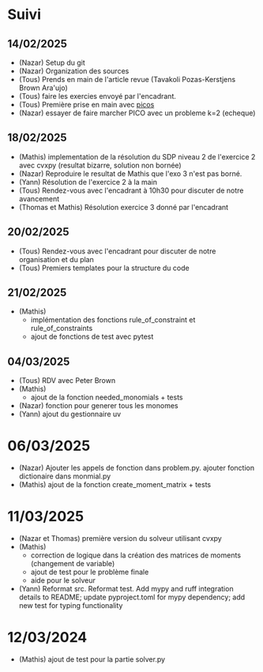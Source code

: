 # Suivi

## 14/02/2025

- (Nazar) Setup du git 
- (Nazar) Organization des sources
- (Tous) Prends en main de l'article revue (Tavakoli Pozas-Kerstjens Brown Ara\'ujo)
- (Tous) faire les exercies envoyé par l'encadrant.
- (Tous) Première prise en main avec [picos](https://picos-api.gitlab.io/picos/)
- (Nazar) essayer de faire marcher PICO avec un probleme k=2 (echeque)

## 18/02/2025
- (Mathis) implementation de la résolution du SDP niveau 2 de l'exercice 2 avec cvxpy (resultat bizarre, solution non bornée)
- (Nazar) Reproduire le resultat de Mathis que l'exo 3 n'est pas borné.
- (Yann) Résolution de l'exercice 2 à la main
- (Tous) Rendez-vous avec l'encadrant à 10h30 pour discuter de notre avancement
- (Thomas et Mathis) Résolution exercice 3 donné par l'encadrant


## 20/02/2025
- (Tous) Rendez-vous avec l'encadrant pour discuter de notre organisation et du plan
- (Tous) Premiers templates pour la structure du code

## 21/02/2025
- (Mathis) 
    * implémentation des fonctions rule_of_constraint et rule_of_constraints
    * ajout de fonctions de test avec pytest

## 04/03/2025
 - (Tous) RDV avec Peter Brown 
 - (Mathis) 
    * ajout de la fonction needed_monomials + tests
 - (Nazar) fonction pour generer tous les monomes   
 - (Yann) ajout du gestionnaire uv

# 06/03/2025
 - (Nazar) Ajouter les appels de fonction dans problem.py. ajouter fonction dictionaire dans monmial.py
 - (Mathis) ajout de la fonction create_moment_matrix + tests

# 11/03/2025
- (Nazar et Thomas) première version du solveur utilisant cvxpy
- (Mathis) 
    * correction de logique dans la création des matrices de moments (changement de variable)
    * ajout de test pour le problème finale 
    * aide pour le solveur
- (Yann) Reformat src. Reformat test. Add mypy and ruff integration details to README; update pyproject.toml for mypy dependency; add new test for typing functionality

# 12/03/2024
- (Mathis) ajout de test pour la partie solver.py
